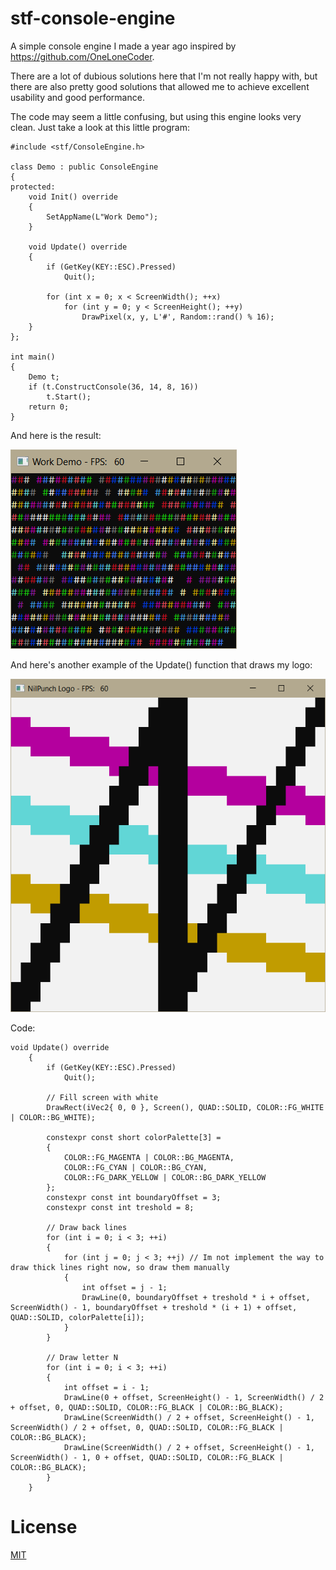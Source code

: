 # stf-console-engine
A simple console engine I made a year ago inspired by https://github.com/OneLoneCoder.

There are a lot of dubious solutions here that I'm not really happy with, but there are also pretty good solutions that allowed me to achieve excellent usability and good performance.

The code may seem a little confusing, but using this engine looks very clean. Just take a look at this little program:
```cplusplus
#include <stf/ConsoleEngine.h>

class Demo : public ConsoleEngine
{
protected:
    void Init() override
    {
		SetAppName(L"Work Demo");
    }

    void Update() override
    {
		if (GetKey(KEY::ESC).Pressed)
			Quit();

		for (int x = 0; x < ScreenWidth(); ++x)
			for (int y = 0; y < ScreenHeight(); ++y)
				DrawPixel(x, y, L'#', Random::rand() % 16);
    }
};

int main()
{
    Demo t;
    if (t.ConstructConsole(36, 14, 8, 16))
        t.Start();
    return 0;
}
```
And here is the result:

![alt text](https://github.com/NilPunch/stf-console-engine/blob/text-editing/images/Capture1.PNG)

And here's another example of the Update() function that draws my logo:

![alt text](https://github.com/NilPunch/stf-console-engine/blob/text-editing/images/Capture.PNG)

Code:
```cplusplus
void Update() override
    {
		if (GetKey(KEY::ESC).Pressed)
			Quit();

		// Fill screen with white
		DrawRect(iVec2{ 0, 0 }, Screen(), QUAD::SOLID, COLOR::FG_WHITE | COLOR::BG_WHITE);

		constexpr const short colorPalette[3] = 
		{
			COLOR::FG_MAGENTA | COLOR::BG_MAGENTA,
			COLOR::FG_CYAN | COLOR::BG_CYAN,
			COLOR::FG_DARK_YELLOW | COLOR::BG_DARK_YELLOW
		};
		constexpr const int boundaryOffset = 3;
		constexpr const int treshold = 8;

		// Draw back lines
		for (int i = 0; i < 3; ++i)
		{
			for (int j = 0; j < 3; ++j) // Im not implement the way to draw thick lines right now, so draw them manually
			{
				int offset = j - 1;
				DrawLine(0, boundaryOffset + treshold * i + offset, ScreenWidth() - 1, boundaryOffset + treshold * (i + 1) + offset, QUAD::SOLID, colorPalette[i]);
			}
		}

		// Draw letter N
		for (int i = 0; i < 3; ++i)
		{
			int offset = i - 1;
			DrawLine(0 + offset, ScreenHeight() - 1, ScreenWidth() / 2 + offset, 0, QUAD::SOLID, COLOR::FG_BLACK | COLOR::BG_BLACK);
			DrawLine(ScreenWidth() / 2 + offset, ScreenHeight() - 1, ScreenWidth() / 2 + offset, 0, QUAD::SOLID, COLOR::FG_BLACK | COLOR::BG_BLACK);
			DrawLine(ScreenWidth() / 2 + offset, ScreenHeight() - 1, ScreenWidth() - 1, 0 + offset, QUAD::SOLID, COLOR::FG_BLACK | COLOR::BG_BLACK);
		}
    }
```

# License
[MIT](https://choosealicense.com/licenses/mit/)
